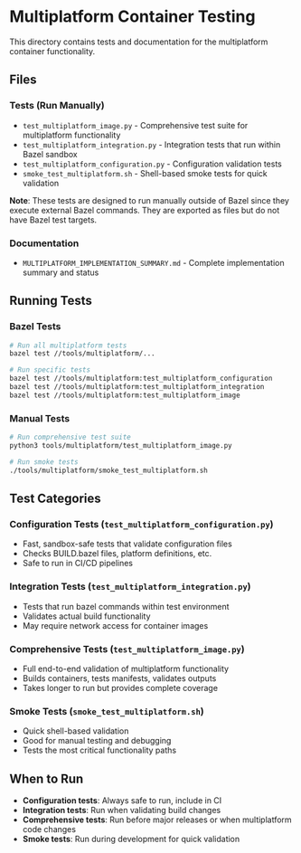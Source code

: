 # Multiplatform Container Testing

This directory contains tests and documentation for the multiplatform container functionality.

## Files

### Tests (Run Manually)
- `test_multiplatform_image.py` - Comprehensive test suite for multiplatform functionality
- `test_multiplatform_integration.py` - Integration tests that run within Bazel sandbox
- `test_multiplatform_configuration.py` - Configuration validation tests  
- `smoke_test_multiplatform.sh` - Shell-based smoke tests for quick validation

**Note**: These tests are designed to run manually outside of Bazel since they execute external Bazel commands. They are exported as files but do not have Bazel test targets.

### Documentation
- `MULTIPLATFORM_IMPLEMENTATION_SUMMARY.md` - Complete implementation summary and status

## Running Tests

### Bazel Tests
```bash
# Run all multiplatform tests
bazel test //tools/multiplatform/...

# Run specific tests
bazel test //tools/multiplatform:test_multiplatform_configuration
bazel test //tools/multiplatform:test_multiplatform_integration
bazel test //tools/multiplatform:test_multiplatform_image
```

### Manual Tests
```bash
# Run comprehensive test suite
python3 tools/multiplatform/test_multiplatform_image.py

# Run smoke tests
./tools/multiplatform/smoke_test_multiplatform.sh
```

## Test Categories

### Configuration Tests (`test_multiplatform_configuration.py`)
- Fast, sandbox-safe tests that validate configuration files
- Checks BUILD.bazel files, platform definitions, etc.
- Safe to run in CI/CD pipelines

### Integration Tests (`test_multiplatform_integration.py`)
- Tests that run bazel commands within test environment
- Validates actual build functionality
- May require network access for container images

### Comprehensive Tests (`test_multiplatform_image.py`)
- Full end-to-end validation of multiplatform functionality
- Builds containers, tests manifests, validates outputs
- Takes longer to run but provides complete coverage

### Smoke Tests (`smoke_test_multiplatform.sh`)
- Quick shell-based validation
- Good for manual testing and debugging
- Tests the most critical functionality paths

## When to Run

- **Configuration tests**: Always safe to run, include in CI
- **Integration tests**: Run when validating build changes
- **Comprehensive tests**: Run before major releases or when multiplatform code changes
- **Smoke tests**: Run during development for quick validation